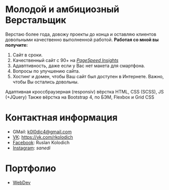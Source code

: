 # Молодой и амбициозный Верстальщик
Верстаю более года, довожу проекты до конца и оставляю клиентов довольными качественно выполненной работой.
**Работая со мной вы получите:**
1) Сайт в сроки.
2) Качественный сайт с 90+ на  *[PageSpeed Insights](https://developers.google.com/speed/pagespeed/insights/?hl=RU)*
3) Адавптивность, даже если у Вас нет макета для смартфона.
4) Вопросы по улучшению сайта.
5) Хостинг и домен, чтобы Ваш сайт был доступен в Интернете.
Важно, чтобы Вы остались довольны.

Адаптивная кроссбраузерная (responsiv) вёрстка HTML, CSS (SCSS), JS (+JQuery)
Также вёрстка на Bootstrap 4, по БЭМ, Flexbox и Grid CSS

# Контактная информация
* GMail: k0l0dic4@gmail.com
* [VK](https://vk.com/rkolodich): https://vk.com/rkolodich
* [Facebook](https://www.facebook.com/ruslan.kolodich): Ruslan Kolodich
* [Instagram](https://www.instagram.com/_sanedi_/?hl=ru): _sanedi_

# Портфолио
* [WebDev](https://kolodich.github.io/sites/WebDev/)
